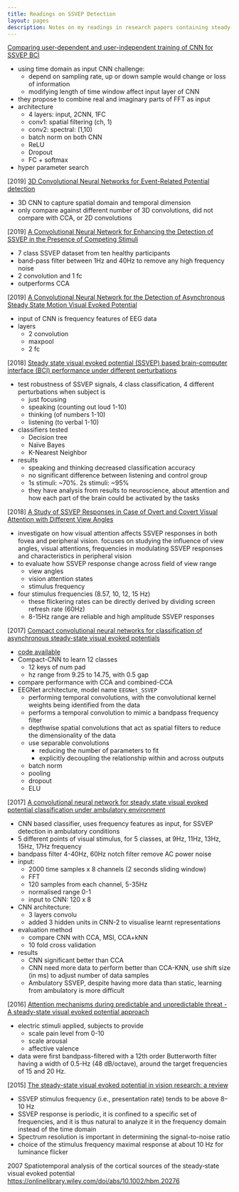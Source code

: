 ```yaml
---
title: Readings on SSVEP Detection
layout: pages
description: Notes on my readings in research papers containing steady-state visual evoked potentials Detection with EEG
---
```


[Comparing user-dependent and user-independent training of CNN for SSVEP BCI](https://iopscience.iop.org/article/10.1088/1741-2552/ab6a67)
- using time domain as input CNN challenge:
  - depend on sampling rate, up or down sample would change or loss of information
  - modifying length of time window affect input layer of CNN
- they propose to combine real and imaginary parts of FFT as input
- architecture
  - 4 layers: input, 2CNN, 1FC
  - conv1: spatial filtering (ch, 1)
  - conv2: spectral: (1,10)
  - batch norm on both CNN
  - ReLU
  - Dropout
  - FC + softmax
- hyper parameter search




[2019] [3D Convolutional Neural Networks for Event-Related Potential detection](https://ieeexplore.ieee.org/abstract/document/8856485/)
- 3D CNN to capture spatial domain and temporal dimension
- only compare against different number of 3D convolutions, did not compare with CCA, or 2D convolutions

[2019] [A Convolutional Neural Network for Enhancing the Detection of SSVEP in the Presence of Competing Stimuli](https://ieeexplore.ieee.org/abstract/document/8857822/)

- 7 class SSVEP dataset from ten healthy participants
- band-pass filter between 1Hz and 40Hz to remove any high frequency noise
- 2 convolution and 1 fc
- outperforms CCA

[2019] [A Convolutional Neural Network for the Detection of Asynchronous Steady State Motion Visual Evoked Potential](https://ieeexplore.ieee.org/abstract/document/8708243)
- input of CNN is frequency features of EEG data
- layers
    - 2 convolution
    - maxpool
    - 2 fc

[2018] [Steady state visual evoked potential (SSVEP) based brain-computer interface (BCI) performance under different perturbations](https://journals.plos.org/plosone/article?id=10.1371/journal.pone.0191673)

- test robustness of SSVEP signals, 4 class classification, 4 different perturbations when subject is
  - just focusing
  - speaking (counting out loud 1-10)
  - thinking (of numbers 1-10)
  - listening (to verbal 1-10)
- classifiers tested
  - Decision tree
  - Naïve Bayes
  - K-Nearest Neighbor
- results
  - speaking and thinking decreased classification accuracy
  - no significant difference between listening and control group
  - 1s stimuli: ~70%. 2s stimuli: ~95%
  - they have analysis from results to neuroscience, about attention and how each part of the brain could be activated by the tasks

[2018] [A Study of SSVEP Responses in Case of Overt and Covert Visual Attention with Different View Angles](https://www.researchgate.net/publication/330477941_A_Study_of_SSVEP_Responses_in_Case_of_Overt_and_Covert_Visual_Attention_with_Different_View_Angles)

- investigate on how visual attention affects SSVEP responses in both fovea and peripheral vision. focuses on studying the influence of view angles, visual attentions, frequencies in modulating SSVEP responses and characteristics in peripheral vision
- to evaluate how SSVEP response change across field of view range
  - view angles
  - vision attention states
  - stimulus frequency
- four stimulus frequencies (8.57, 10, 12, 15 Hz)
  - these flickering rates can be directly derived by dividing screen refresh rate (60Hz)
  - 8-15Hz range are reliable and high amplitude SSVEP responses

[2017] [Compact convolutional neural networks for classification of asynchronous steady-state visual evoked potentials](https://iopscience.iop.org/article/10.1088/1741-2552/aae5d8/meta)

- [code available](https://github.com/vlawhern/arl-eegmodels)
- Compact-CNN to learn 12 classes
  - 12 keys of num pad
  - hz range from 9.25 to 14.75, with 0.5 gap
- compare performance with CCA and combined-CCA
- EEGNet architecture, model name `EEGNet_SSVEP`
  - performing temporal convolutions, with the convolutional kernel weights being identified from the data
  - performs a temporal convolution to mimic a bandpass frequency filter
  - depthwise spatial convolutions that act as spatial filters to reduce the dimensionality of the data
  - use separable convolutions
    - reducing the number of parameters to fit
    - explicitly decoupling the relationship within and across outputs
  - batch norm
  - pooling
  - dropout
  - ELU

[2017] [A convolutional neural network for steady state visual evoked potential classification under ambulatory environment](https://journals.plos.org/plosone/article?id=10.1371/journal.pone.0172578)

- CNN based classifier, uses frequency features as input, for SSVEP detection in ambulatory conditions
- 5 different points of visual stimulus, for 5 classes, at 9Hz, 11Hz, 13Hz, 15Hz, 17Hz frequency
- bandpass filter 4-40Hz, 60Hz notch filter remove AC power noise
- input:
  - 2000 time samples x 8 channels (2 seconds sliding window)
  - FFT
  - 120 samples from each channel, 5-35Hz
  - normalised range 0-1
  - input to CNN: 120 x 8
- CNN architecture:
  - 3 layers convolu
  - added 3 hidden units in CNN-2 to visualise learnt representations
- evaluation method
  - compare CNN with CCA, MSI, CCA+kNN
  - 10 fold cross validation
- results
  - CNN significant better than CCA
  - CNN need more data to perform better than CCA-KNN, use shift size (in ms) to adjust number of data samples
  - Ambulatory SSVEP, despite having more data than static, learning from ambulatory is more difficult

[2016] [Attention mechanisms during predictable and unpredictable threat - A steady-state visual evoked potential approach](https://www.sciencedirect.com/science/article/pii/S1053811916302750)

- electric stimuli applied, subjects to provide
  - scale pain level from 0-10
  - scale arousal
  - affective valence
- data were first bandpass-filtered with a 12th order Butterworth filter having a width of 0.5-Hz (48 dB/octave), around the target frequencies of 15 and 20 Hz.

[2015] [The steady-state visual evoked potential in vision research: a review](https://tvst.arvojournals.org/article.aspx?articleid=2291652)

- SSVEP stimulus frequency (i.e., presentation rate) tends to be above 8–10 Hz
- SSVEP response is periodic, it is confined to a specific set of frequencies, and it is thus natural to analyze it in the frequency domain instead of the time domain
- Spectrum resolution is important in determining the signal-to-noise ratio
- choice of the stimulus frequency maximal response at about 10 Hz for luminance flicker

2007
Spatiotemporal analysis of the cortical sources of the steady‐state visual evoked potential
https://onlinelibrary.wiley.com/doi/abs/10.1002/hbm.20276
